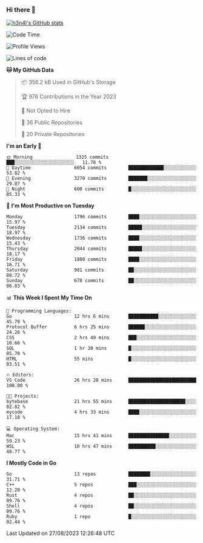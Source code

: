 ### Hi there 👋

[![h3n4l's GitHub stats](https://github-readme-stats.vercel.app/api?username=h3n4l&count_private=true&show_icons=true&theme=radical)](https://github.com/h3n4l/github-readme-stats)

<!--START_SECTION:waka-->
![Code Time](http://img.shields.io/badge/Code%20Time-1%2C532%20hrs%2039%20mins-blue)

![Profile Views](http://img.shields.io/badge/Profile%20Views-1-blue)

![Lines of code](https://img.shields.io/badge/From%20Hello%20World%20I%27ve%20Written-3.1%20million%20lines%20of%20code-blue)

**🐱 My GitHub Data** 

> 📦 356.2 kB Used in GitHub's Storage 
 > 
> 🏆 976 Contributions in the Year 2023
 > 
> 🚫 Not Opted to Hire
 > 
> 📜 36 Public Repositories 
 > 
> 🔑 20 Private Repositories 
 > 
**I'm an Early 🐤** 

```text
🌞 Morning                1325 commits        ███░░░░░░░░░░░░░░░░░░░░░░   11.78 % 
🌆 Daytime                6054 commits        █████████████░░░░░░░░░░░░   53.82 % 
🌃 Evening                3270 commits        ███████░░░░░░░░░░░░░░░░░░   29.07 % 
🌙 Night                  600 commits         █░░░░░░░░░░░░░░░░░░░░░░░░   05.33 % 
```
📅 **I'm Most Productive on Tuesday** 

```text
Monday                   1796 commits        ████░░░░░░░░░░░░░░░░░░░░░   15.97 % 
Tuesday                  2134 commits        █████░░░░░░░░░░░░░░░░░░░░   18.97 % 
Wednesday                1736 commits        ████░░░░░░░░░░░░░░░░░░░░░   15.43 % 
Thursday                 2044 commits        █████░░░░░░░░░░░░░░░░░░░░   18.17 % 
Friday                   1880 commits        ████░░░░░░░░░░░░░░░░░░░░░   16.71 % 
Saturday                 981 commits         ██░░░░░░░░░░░░░░░░░░░░░░░   08.72 % 
Sunday                   678 commits         ██░░░░░░░░░░░░░░░░░░░░░░░   06.03 % 
```


📊 **This Week I Spent My Time On** 

```text
💬 Programming Languages: 
Go                       12 hrs 6 mins       ███████████░░░░░░░░░░░░░░   45.70 % 
Protocol Buffer          6 hrs 25 mins       ██████░░░░░░░░░░░░░░░░░░░   24.26 % 
CSS                      2 hrs 49 mins       ███░░░░░░░░░░░░░░░░░░░░░░   10.66 % 
SQL                      1 hr 30 mins        █░░░░░░░░░░░░░░░░░░░░░░░░   05.70 % 
HTML                     55 mins             █░░░░░░░░░░░░░░░░░░░░░░░░   03.51 % 

🔥 Editors: 
VS Code                  26 hrs 28 mins      █████████████████████████   100.00 % 

🐱‍💻 Projects: 
bytebase                 21 hrs 55 mins      █████████████████████░░░░   82.82 % 
mycode                   4 hrs 33 mins       ████░░░░░░░░░░░░░░░░░░░░░   17.18 % 

💻 Operating System: 
Mac                      15 hrs 41 mins      ███████████████░░░░░░░░░░   59.23 % 
WSL                      10 hrs 47 mins      ██████████░░░░░░░░░░░░░░░   40.77 % 
```

**I Mostly Code in Go** 

```text
Go                       13 repos            ████████░░░░░░░░░░░░░░░░░   31.71 % 
C++                      5 repos             ███░░░░░░░░░░░░░░░░░░░░░░   12.20 % 
Rust                     4 repos             ██░░░░░░░░░░░░░░░░░░░░░░░   09.76 % 
Shell                    4 repos             ██░░░░░░░░░░░░░░░░░░░░░░░   09.76 % 
Ruby                     1 repo              █░░░░░░░░░░░░░░░░░░░░░░░░   02.44 % 
```




 Last Updated on 27/08/2023 12:26:48 UTC
<!--END_SECTION:waka-->

